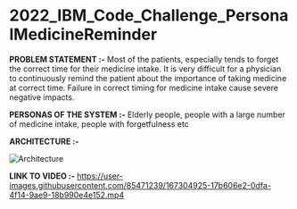 # 2022_IBM_Code_Challenge_PersonalMedicineReminder

**PROBLEM STATEMENT :-**
Most of the patients, especially tends to forget the correct time for their medicine intake. It is very difficult for a physician to continuously remind the patient about the importance of taking medicine at correct time. Failure in correct timing for medicine intake cause severe negative impacts.

**PERSONAS OF THE SYSTEM :-**
Elderly people, people with a large number of medicine intake, people with forgetfulness etc

**ARCHITECTURE :-**

![Architecture](https://user-images.githubusercontent.com/85471239/167305781-aa30d278-f284-4419-ba1f-d33e2032be43.png)

**LINK TO VIDEO :-**
https://user-images.githubusercontent.com/85471239/167304925-17b606e2-0dfa-4f14-9ae9-18b990e4e152.mp4
